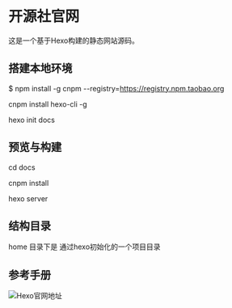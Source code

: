 # 开源社官网

这是一个基于Hexo构建的静态网站源码。

## 搭建本地环境

$ npm install -g cnpm --registry=https://registry.npm.taobao.org

cnpm install hexo-cli -g

hexo init docs


## 预览与构建

cd docs

cnpm install

hexo server

## 结构目录

home 目录下是 通过hexo初始化的一个项目目录

## 参考手册

![Hexo官网地址](https://hexo.io)
